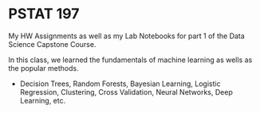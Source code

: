# PSTAT 197

My HW Assignments as well as my Lab Notebooks for part 1 of the Data Science Capstone Course.

In this class, we learned the fundamentals of machine learning as wells as the popular methods.
- Decision Trees, Random Forests, Bayesian Learning, Logistic Regression, Clustering, Cross Validation, Neural Networks, Deep Learning, etc.

